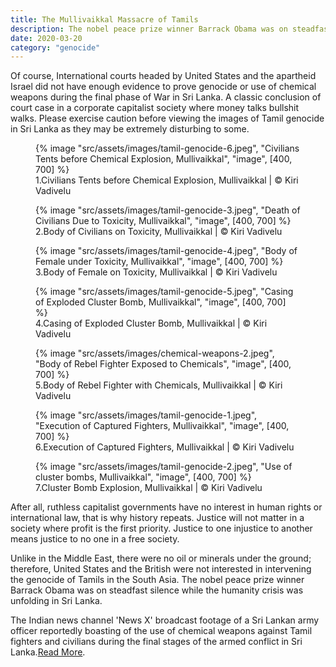 ```yaml
---
title: The Mullivaikkal Massacre of Tamils
description: The nobel peace prize winner Barrack Obama was on steadfast silence while the humanity crisis was unfolding in Sri Lanka
date: 2020-03-20
category: "genocide"
---
```


Of course, International courts headed by United States and the apartheid Israel did not have enough evidence to prove genocide or use of chemical weapons during the final phase of War in Sri Lanka. A classic conclusion of court case in a corporate capitalist society where money talks bullshit walks. Please exercise caution before viewing the images of Tamil genocide in Sri Lanka as they may be extremely disturbing to some.

<!-- excerpt -->

<figure>
{% image "src/assets/images/tamil-genocide-6.jpeg", "Civilians Tents before Chemical Explosion, Mullivaikkal", "image", [400, 700] %}
<figcaption>1.Civilians Tents before Chemical Explosion, Mullivaikkal | © Kiri Vadivelu</figcaption>
</figure>

<figure>
{% image "src/assets/images/tamil-genocide-3.jpeg", "Death of Civilians Due to Toxicity, Mullivaikkal", "image", [400, 700] %}
<figcaption>2.Body of Civilians on Toxicity, Mullivaikkal | © Kiri Vadivelu</figcaption>
</figure>

<figure>
{% image "src/assets/images/tamil-genocide-4.jpeg", "Body of Female under Toxicity, Mullivaikkal", "image", [400, 700] %}
<figcaption>3.Body of Female on Toxicity, Mullivaikkal | © Kiri Vadivelu</figcaption>
</figure>

<figure>
{% image "src/assets/images/tamil-genocide-5.jpeg", "Casing of Exploded Cluster Bomb, Mullivaikkal", "image", [400, 700] %}
<figcaption>4.Casing of Exploded Cluster Bomb, Mullivaikkal | © Kiri Vadivelu</figcaption>
</figure>

<figure>
{% image "src/assets/images/chemical-weapons-2.jpeg", "Body of Rebel Fighter Exposed to Chemicals", "image", [400, 700] %}
<figcaption>5.Body of Rebel Fighter with Chemicals, Mullivaikkal | © Kiri Vadivelu</figcaption>
</figure>

<figure>
{% image "src/assets/images/tamil-genocide-1.jpeg", "Execution of Captured Fighters, Mullivaikkal", "image", [400, 700] %}
<figcaption>6.Execution of Captured Fighters, Mullivaikkal | © Kiri Vadivelu</figcaption>
</figure>

<figure>
{% image "src/assets/images/tamil-genocide-2.jpeg", "Use of cluster bombs, Mullivaikkal", "image", [400, 700] %}
<figcaption>7.Cluster Bomb Explosion, Mullivaikkal | © Kiri Vadivelu</figcaption>
</figure>

After all, ruthless capitalist governments have no interest in human rights or international law, that is why history repeats. Justice will not matter in a society where profit is the first priority. Justice to one injustice to another means justice to no one in a free society.

Unlike in the Middle East, there were no oil or minerals under the ground; therefore, United States and the British were not interested in intervening the genocide of Tamils in the South Asia. The nobel peace prize winner Barrack Obama was on steadfast silence while the humanity crisis was unfolding in Sri Lanka.

The Indian news channel 'News X' broadcast footage of a Sri Lankan army officer reportedly boasting of the use of chemical weapons against Tamil fighters and civilians during the final stages of the armed conflict in Sri Lanka.[Read More](https://www.tamilguardian.com/content/video-sri-lankan-soldier-describing-use-chemical-weapons-indias-news-x).
